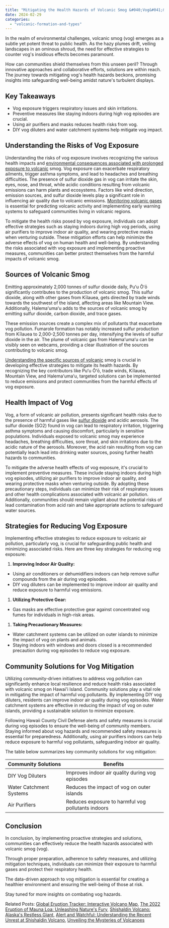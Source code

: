```yaml
---
title: "Mitigating the Health Hazards of Volcanic Smog &#040;Vog&#041;&#058; Strategies and Solutions"
date: 2024-02-29
categories: 
  - "volcanic-formation-and-types"
---
```


In the realm of environmental challenges, volcanic smog (vog) emerges as a subtle yet potent threat to public health. As the hazy plumes drift, veiling landscapes in an ominous shroud, the need for effective strategies to counter vog's insidious effects becomes paramount.

How can communities shield themselves from this unseen peril? Through innovative approaches and collaborative efforts, solutions are within reach. The journey towards mitigating vog's health hazards beckons, promising insights into safeguarding well-being amidst nature's turbulent displays.

## Key Takeaways

- Vog exposure triggers respiratory issues and skin irritations.
- Preventive measures like staying indoors during high vog episodes are crucial.
- Using air purifiers and masks reduces health risks from vog.
- DIY vog diluters and water catchment systems help mitigate vog impact.

## Understanding the Risks of Vog Exposure

Understanding the risks of vog exposure involves recognizing the various health impacts and [environmental consequences associated with prolonged exposure to volcanic](https://magmamatters.com/geothermal-energy-and-its-volcanic-origins/ "Geothermal Energy and Its Volcanic Origins") smog. Vog exposure can exacerbate respiratory ailments, trigger asthma symptoms, and lead to headaches and breathing difficulties. The presence of sulfur dioxide gas in vog can irritate the skin, eyes, nose, and throat, while acidic conditions resulting from volcanic emissions can harm plants and ecosystems. Factors like wind direction, emission sources, and sulfur dioxide levels play a significant role in influencing air quality due to volcanic emissions. [Monitoring volcanic gases](https://magmamatters.com/the-art-and-science-of-volcano-monitoring/ "The Art and Science of Volcano Monitoring") is essential for predicting volcanic activity and implementing early warning systems to safeguard communities living in volcanic regions.

To mitigate the health risks posed by vog exposure, individuals can adopt effective strategies such as staying indoors during high vog periods, using air purifiers to improve indoor air quality, and wearing protective masks when venturing outside. These mitigation efforts can help minimize the adverse effects of vog on human health and well-being. By understanding the risks associated with vog exposure and implementing proactive measures, communities can better protect themselves from the harmful impacts of volcanic smog.

## Sources of Volcanic Smog

Emitting approximately 2,000 tonnes of sulfur dioxide daily, Puʻu Ōʻō significantly contributes to the production of volcanic smog. This sulfur dioxide, along with other gases from Kīlauea, gets directed by trade winds towards the southwest of the island, affecting areas like Mountain View. Additionally, Halemaʻumaʻu adds to the sources of volcanic smog by emitting sulfur dioxide, carbon dioxide, and trace gases.

These emission sources create a complex mix of pollutants that exacerbate vog pollution. Fumarole formation has notably increased sulfur production from Kīlauea to 2,000-2,500 tonnes per day, intensifying the levels of sulfur dioxide in the air. The plume of volcanic gas from Halemaʻumaʻu can be visibly seen on webcams, providing a clear illustration of the sources contributing to volcanic smog.

[Understanding the specific sources of volcanic](https://magmamatters.com/understanding-volcanic-formation-a-comprehensive-guide/ "Understanding Volcanic Formation: A Comprehensive Guide") smog is crucial in developing effective strategies to mitigate its health hazards. By recognizing the key contributors like Puʻu Ōʻō, trade winds, Kīlauea, Mountain View, and Halemaʻumaʻu, targeted solutions can be implemented to reduce emissions and protect communities from the harmful effects of vog exposure.

## Health Impact of Vog

Vog, a form of volcanic air pollution, presents significant health risks due to the presence of harmful gases like [sulfur dioxide](https://magmamatters.com/the-environmental-impact-of-volcanic-eruptions-2/ "The Environmental Impact of Volcanic Eruptions") and acidic aerosols. The sulfur dioxide (SO2) found in vog can lead to respiratory irritation, triggering asthma symptoms and causing discomfort, particularly in sensitive populations. Individuals exposed to volcanic smog may experience headaches, breathing difficulties, sore throat, and skin irritations due to the acidic nature of the aerosols. Moreover, the acid rain resulting from vog can potentially leach lead into drinking water sources, posing further health hazards to communities.

To mitigate the adverse health effects of vog exposure, it's crucial to implement preventive measures. These include staying indoors during high vog episodes, utilizing air purifiers to improve indoor air quality, and wearing protective masks when venturing outside. By adopting these precautionary steps, individuals can minimize their risk of respiratory issues and other health complications associated with volcanic air pollution. Additionally, communities should remain vigilant about the potential risks of lead contamination from acid rain and take appropriate actions to safeguard water sources.

## Strategies for Reducing Vog Exposure

Implementing effective strategies to reduce exposure to volcanic air pollution, particularly vog, is crucial for safeguarding public health and minimizing associated risks. Here are three key strategies for reducing vog exposure:

1. **Improving Indoor Air Quality:**

- Using air conditioners or dehumidifiers indoors can help remove sulfur compounds from the air during vog episodes.
- DIY vog diluters can be implemented to improve indoor air quality and reduce exposure to harmful vog emissions.

1. **Utilizing Protective Gear:**

- Gas masks are effective protective gear against concentrated vog fumes for individuals in high-risk areas.

1. **Taking Precautionary Measures:**

- Water catchment systems can be utilized on outer islands to minimize the impact of vog on plants and animals.
- Staying indoors with windows and doors closed is a recommended precaution during vog episodes to reduce vog exposure.

## Community Solutions for Vog Mitigation

Utilizing community-driven initiatives to address vog pollution can significantly enhance local resilience and reduce health risks associated with volcanic smog on Hawai'i Island. Community solutions play a vital role in mitigating the impact of harmful vog pollutants. By implementing DIY vog diluters, residents can improve indoor air quality during vog episodes. Water catchment systems are effective in reducing the impact of vog on outer islands, providing a sustainable solution to minimize exposure.

Following Hawaii County Civil Defense alerts and safety measures is crucial during vog episodes to ensure the well-being of community members. Staying informed about vog hazards and recommended safety measures is essential for preparedness. Additionally, using air purifiers indoors can help reduce exposure to harmful vog pollutants, safeguarding indoor air quality.

The table below summarizes key community solutions for vog mitigation:

| **Community Solutions** | **Benefits** |
| --- | --- |
| DIY Vog Diluters | Improves indoor air quality during vog episodes |
| Water Catchment Systems | Reduces the impact of vog on outer islands |
| Air Purifiers | Reduces exposure to harmful vog pollutants indoors |

## Conclusion

In conclusion, by implementing proactive strategies and solutions, communities can effectively reduce the health hazards associated with volcanic smog (vog).

Through proper preparation, adherence to safety measures, and utilizing mitigation techniques, individuals can minimize their exposure to harmful gases and protect their respiratory health.

The data-driven approach to vog mitigation is essential for creating a healthier environment and ensuring the well-being of those at risk.

Stay tuned for more insights on combating vog hazards.

Related Posts: [Global Eruption Tracker: Interactive Volcano Map](https://magmamatters.com/global-eruption-tracker-interactive-volcano-map/), [The 2022 Eruption of Mauna Loa: Unleashing Nature's Fury](https://magmamatters.com/the-2022-eruption-of-mauna-loa-unleashing-natures-fury/), [Shishaldin Volcano: Alaska's Restless Giant](https://magmamatters.com/shishaldin-volcano-alaskas-restless-giant/), [Alert and Watchful: Understanding the Recent Unrest at Shishaldin Volcano](https://magmamatters.com/alert-and-watchful-understanding-the-recent-unrest-at-shishaldin-volcano/), [Unveiling the Mysteries of Volcanoes](https://magmamatters.com/unveiling-the-mysteries-of-volcanoes/)
